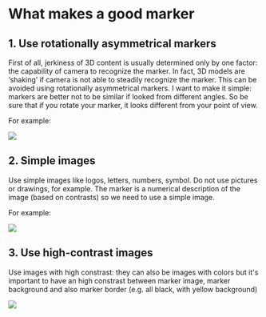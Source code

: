 # What makes a good marker

## 1. Use rotationally asymmetrical markers

First of all, jerkiness of 3D content is usually determined only by one factor: the capability of camera to recognize the marker. In fact, 3D models are ‘shaking’ if camera is not able to steadily recognize the marker. This can be avoided using rotationally asymmetrical markers.
I want to make it simple: markers are better not to be similar if looked from different angles. So be sure that if you rotate your marker, it looks different from your point of view.

For example:

<img src="https://miro.medium.com/max/556/1*pFxd1JLmK1vvWgTlbtTwJw.png"/>

## 2. Simple images

Use simple images like logos, letters, numbers, symbol. Do not use pictures or drawings, for example.
The marker is a numerical description of the image (based on contrasts) so we need to use a simple image.

For example:

<img src="https://miro.medium.com/max/452/1*IW8t0l7nGY7gcqYnnVtwTQ.png"/>

## 3. Use high-contrast images

Use images with high constrast: they can also be images with colors but it's important to have an high constrast between marker image, marker background and also marker border (e.g. all black, with yellow background)

<img src="https://github.com/nicolocarpignoli/nicolocarpignoli.github.io/blob/master/roma/markers/pattern.png?raw=true"/>


